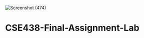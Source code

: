 ![Screenshot (474)](https://user-images.githubusercontent.com/83463788/169536256-d095579b-4cbd-4a0b-ae9d-23df7cc3a4ef.png)
# CSE438-Final-Assignment-Lab
